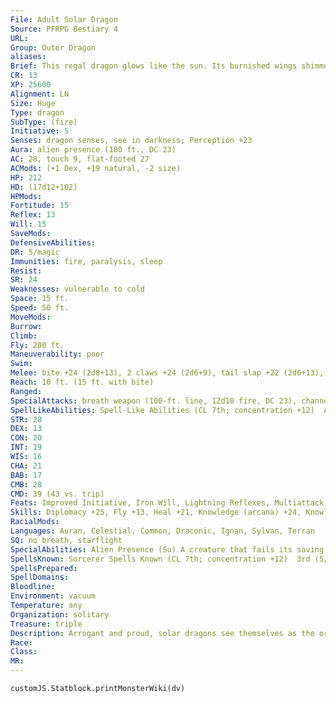 ```yaml
---
File: Adult Solar Dragon
Source: PFRPG Bestiary 4
URL: 
Group: Outer Dragon
aliases: 
Brief: This regal dragon glows like the sun. Its burnished wings shimmer the color of flames, and a crown of horns decorates its head.
CR: 13
XP: 25600
Alignment: LN
Size: Huge
Type: dragon
SubType: (fire)
Initiative: 5
Senses: dragon senses, see in darkness; Perception +23
Aura: alien presence (180 ft., DC 23)
AC: 28, touch 9, flat-footed 27
ACMods: (+1 Dex, +19 natural, -2 size)
HP: 212
HD: (17d12+102)
HPMods: 
Fortitude: 15
Reflex: 13
Will: 15
SaveMods: 
DefensiveAbilities: 
DR: 5/magic
Immunities: fire, paralysis, sleep
Resist: 
SR: 24
Weaknesses: vulnerable to cold
Space: 15 ft.
Speed: 50 ft.
MoveMods: 
Burrow: 
Climb: 
Fly: 200 ft.
Maneuverability: poor
Swim: 
Melee: bite +24 (2d8+13), 2 claws +24 (2d6+9), tail slap +22 (2d6+13), 2 wings +22 (1d8+4)
Reach: 10 ft. (15 ft. with bite)
Ranged: 
SpecialAttacks: breath weapon (100-ft. line, 12d10 fire, DC 23), channel life (8/day), crush, primal fire
SpellLikeAbilities: Spell-Like Abilities (CL 7th; concentration +12)  At Will-cup of dustAPG, detect magic, searing light
STR: 28
DEX: 13
CON: 20
INT: 19
WIS: 16
CHA: 21
BAB: 17
CMB: 28
CMD: 39 (43 vs. trip)
Feats: Improved Initiative, Iron Will, Lightning Reflexes, Multiattack, Power Attack, Quick ChannelUM, Selective Channeling, Silent Spell, Toughness
Skills: Diplomacy +25, Fly +13, Heal +21, Knowledge (arcana) +24, Knowledge (history) +24, Knowledge (nature) +24, Knowledge (planes) +24, Knowledge (religion) +24, Linguistics +9, Perception +23, Sense Motive +23
RacialMods: 
Languages: Auran, Celestial, Common, Draconic, Ignan, Sylvan, Terran
SQ: no breath, starflight
SpecialAbilities: Alien Presence (Su) A creature that fails its saving throw against a solar dragon's alien presence is blinded for 5d6 rounds (or permanently if it has 4 Hit Dice or fewer).  Beam of Light (Su) A great wyrm solar dragon can transform itself into a beam of pure light and travel to any location it can see as a move action. This travel must be in a straight line, but otherwise the dragon can travel anywhere that light can enter.  Channel Life (Su) A solar dragon can channel positive energy a number of times per day equal to 3 + its Charisma modifier, using its age category + 2 as its cleric level. This energy can be used only to heal living creatures.  Channel Radiation (Su) An old or older solar dragon can use its channel life ability to instead channel radiation that deals an equal amount of damage to living creatures. A living creature that succeeds at a Fortitude save takes half damage.  Primal Fire (Su) A very young or older solar dragon's breath weapon can affect creatures normally immune or resistant to fire damage. A creature immune to fire damage still takes half damage from the breath weapon (no damage with a successful saving throw). A resistant creature's fire resistance is treated as 10 less than normal.
SpellsKnown: Sorcerer Spells Known (CL 7th; concentration +12)  3rd (5/day)-dispel magic, tongues  2nd (7/day)-invisibility, resist energy, scorching ray  1st (8/day)-charm person (DC 16), color spray (DC 16), mage armor, magic missile, shield  0 (at will)-bleed (DC 15), detect poison, flare (DC 15), light, mage hand, prestidigitation, read magic
SpellsPrepared: 
SpellDomains: 
Bloodline: 
Environment: vacuum
Temperature: any
Organization: solitary
Treasure: triple
Description: Arrogant and proud, solar dragons see themselves as the originators of light and life in the vastness of space. They treat all living creatures as their own creations.
Race: 
Class: 
MR: 
---
```

```dataviewjs
customJS.Statblock.printMonsterWiki(dv)
```

